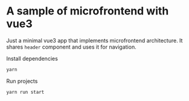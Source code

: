 # A sample of microfrontend with vue3

Just a minimal vue3 app that implements microfrontend architecture. It shares `header` component and uses it for navigation. 

Install dependencies
```bash
yarn
```

Run projects
```bash
yarn run start
```
